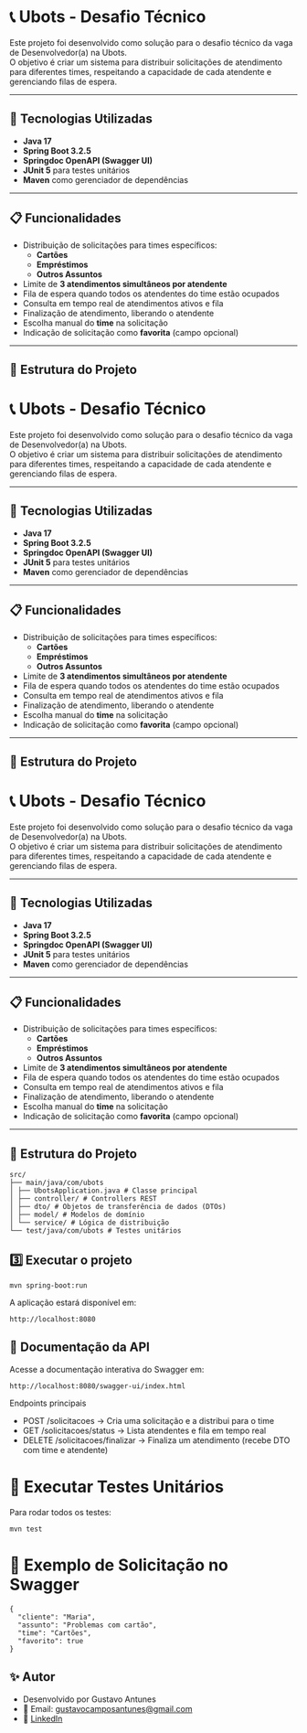 # 📞 Ubots - Desafio Técnico

Este projeto foi desenvolvido como solução para o desafio técnico da vaga de Desenvolvedor(a) na Ubots.  
O objetivo é criar um sistema para distribuir solicitações de atendimento para diferentes times, respeitando a capacidade de cada atendente e gerenciando filas de espera.

---

## 🚀 Tecnologias Utilizadas
- **Java 17**
- **Spring Boot 3.2.5**
- **Springdoc OpenAPI (Swagger UI)**
- **JUnit 5** para testes unitários
- **Maven** como gerenciador de dependências

---

## 📋 Funcionalidades
- Distribuição de solicitações para times específicos:
  - **Cartões**
  - **Empréstimos**
  - **Outros Assuntos**
- Limite de **3 atendimentos simultâneos por atendente**
- Fila de espera quando todos os atendentes do time estão ocupados
- Consulta em tempo real de atendimentos ativos e fila
- Finalização de atendimento, liberando o atendente
- Escolha manual do **time** na solicitação
- Indicação de solicitação como **favorita** (campo opcional)

---

## 📂 Estrutura do Projeto
# 📞 Ubots - Desafio Técnico

Este projeto foi desenvolvido como solução para o desafio técnico da vaga de Desenvolvedor(a) na Ubots.  
O objetivo é criar um sistema para distribuir solicitações de atendimento para diferentes times, respeitando a capacidade de cada atendente e gerenciando filas de espera.

---

## 🚀 Tecnologias Utilizadas
- **Java 17**
- **Spring Boot 3.2.5**
- **Springdoc OpenAPI (Swagger UI)**
- **JUnit 5** para testes unitários
- **Maven** como gerenciador de dependências

---

## 📋 Funcionalidades
- Distribuição de solicitações para times específicos:
  - **Cartões**
  - **Empréstimos**
  - **Outros Assuntos**
- Limite de **3 atendimentos simultâneos por atendente**
- Fila de espera quando todos os atendentes do time estão ocupados
- Consulta em tempo real de atendimentos ativos e fila
- Finalização de atendimento, liberando o atendente
- Escolha manual do **time** na solicitação
- Indicação de solicitação como **favorita** (campo opcional)

---

## 📂 Estrutura do Projeto
# 📞 Ubots - Desafio Técnico

Este projeto foi desenvolvido como solução para o desafio técnico da vaga de Desenvolvedor(a) na Ubots.  
O objetivo é criar um sistema para distribuir solicitações de atendimento para diferentes times, respeitando a capacidade de cada atendente e gerenciando filas de espera.

---

## 🚀 Tecnologias Utilizadas
- **Java 17**
- **Spring Boot 3.2.5**
- **Springdoc OpenAPI (Swagger UI)**
- **JUnit 5** para testes unitários
- **Maven** como gerenciador de dependências

---

## 📋 Funcionalidades
- Distribuição de solicitações para times específicos:
  - **Cartões**
  - **Empréstimos**
  - **Outros Assuntos**
- Limite de **3 atendimentos simultâneos por atendente**
- Fila de espera quando todos os atendentes do time estão ocupados
- Consulta em tempo real de atendimentos ativos e fila
- Finalização de atendimento, liberando o atendente
- Escolha manual do **time** na solicitação
- Indicação de solicitação como **favorita** (campo opcional)

---

## 📂 Estrutura do Projeto
````
src/
├── main/java/com/ubots
│ ├── UbotsApplication.java # Classe principal
│ ├── controller/ # Controllers REST
│ ├── dto/ # Objetos de transferência de dados (DTOs)
│ ├── model/ # Modelos de domínio
│ └── service/ # Lógica de distribuição
└── test/java/com/ubots # Testes unitários
````

## 3️⃣ Executar o projeto

````
mvn spring-boot:run
````

A aplicação estará disponível em:
````
http://localhost:8080
````

## 📖 Documentação da API
Acesse a documentação interativa do Swagger em:
````
http://localhost:8080/swagger-ui/index.html
````

Endpoints principais

* POST /solicitacoes → Cria uma solicitação e a distribui para o time
* GET /solicitacoes/status → Lista atendentes e fila em tempo real
* DELETE /solicitacoes/finalizar → Finaliza um atendimento (recebe DTO com time e atendente)

# 🧪 Executar Testes Unitários
Para rodar todos os testes:
````
mvn test
````

# 📌 Exemplo de Solicitação no Swagger
````
{
  "cliente": "Maria",
  "assunto": "Problemas com cartão",
  "time": "Cartões",
  "favorito": true
}
````

## ✨ Autor

* Desenvolvido por Gustavo Antunes
* 📧 Email: gustavocamposantunes@gmail.com
* 💼 [LinkedIn](https://www.linkedin.com/in/gustavo-antunes-347853163/)